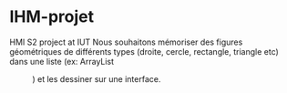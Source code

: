 # IHM-projet
HMI S2 project at IUT
Nous souhaitons mémoriser des figures géométriques de différents types (droite, cercle, rectangle, triangle etc) dans une liste (ex: ArrayList<Figure>) et les dessiner sur une interface.
